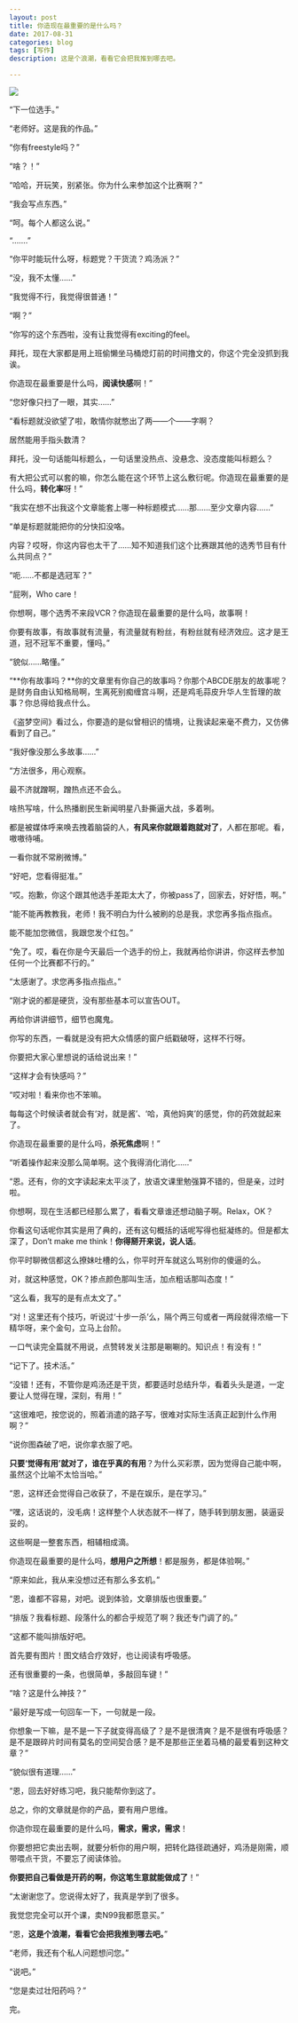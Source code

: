 ```yaml
---
layout: post
title: 你造现在最重要的是什么吗？
date: 2017-08-31
categories: blog
tags: [写作]
description: 这是个浪潮，看看它会把我推到哪去吧。

---
```


![](http://ov82ohkmk.bkt.clouddn.com/17-8-25/51769021.jpg)

“下一位选手。”

“老师好。这是我的作品。”

“你有freestyle吗？”

“啥？！”

“哈哈，开玩笑，别紧张。你为什么来参加这个比赛啊？”

“我会写点东西。”

“呵。每个人都这么说。”

“…….”

“你平时能玩什么呀，标题党？干货流？鸡汤派？”

“没，我不太懂……”

“我觉得不行，我觉得很普通！”

“啊？”

“你写的这个东西啦，没有让我觉得有exciting的feel。

拜托，现在大家都是用上班偷懒坐马桶熄灯前的时间撸文的，你这个完全没抓到我诶。

你造现在最重要是什么吗，**阅读快感**啊！”

“您好像只扫了一眼，其实……”

“看标题就没欲望了啦，敢情你就憋出了两——个——字啊？

居然能用手指头数清？

拜托，没一句话能叫标题么，一句话里没热点、没悬念、没态度能叫标题么？

有大把公式可以套的嘛，你怎么能在这个环节上这么敷衍呢。你造现在最重要的是什么吗，**转化率**呀！”

“我实在想不出我这个文章能套上哪一种标题模式……那……至少文章内容……”

“单是标题就能把你的分快扣没咯。

内容？哎呀，你这内容也太干了……知不知道我们这个比赛跟其他的选秀节目有什么共同点？”

“呃……不都是选冠军？”

“屁咧，Who care！

你想啊，哪个选秀不来段VCR？你造现在最重要的是什么吗，故事啊！

你要有故事，有故事就有流量，有流量就有粉丝，有粉丝就有经济效应。这才是王道，冠不冠军不重要，懂吗。”

“貌似……略懂。”

“**你有故事吗？**你的文章里有你自己的故事吗？你那个ABCDE朋友的故事呢？是财务自由认知格局啊，生离死别痴缠宫斗啊，还是鸡毛蒜皮升华人生哲理的故事？你总得给我点什么。

《盗梦空间》看过么，你要造的是似曾相识的情境，让我读起来毫不费力，又仿佛看到了自己。”

“我好像没那么多故事……”

“方法很多，用心观察。

最不济就蹭啊，蹭热点还不会么。

啥热写啥，什么热播剧民生新闻明星八卦撕逼大战，多着咧。

都是被媒体呼来唤去拽着脑袋的人，**有风来你就跟着跑就对了**，人都在那呢。看，嗷嗷待哺。

一看你就不常刷微博。”

“好吧，您看得挺准。”

“哎。抱歉，你这个跟其他选手差距太大了，你被pass了，回家去，好好悟，啊。”

“能不能再教教我，老师！我不明白为什么被刷的总是我，求您再多指点指点。

能不能加您微信，我跟您发个红包。”

“免了。哎，看在你是今天最后一个选手的份上，我就再给你讲讲，你这样去参加任何一个比赛都不行的。”

“太感谢了。求您再多指点指点。”

“刚才说的都是硬货，没有那些基本可以宣告OUT。

再给你讲讲细节，细节也魔鬼。

你写的东西，一看就是没有把大众情感的窗户纸戳破呀，这样不行呀。

你要把大家心里想说的话给说出来！”

“这样才会有快感吗？”

“哎对啦！看来你也不笨嘛。

每每这个时候读者就会有‘对，就是酱’、‘哈，真他妈爽’的感觉，你的药效就起来了。

你造现在最重要的是什么吗，**杀死焦虑**啊！”

“听着操作起来没那么简单啊。这个我得消化消化……”

“恩。还有，你的文字读起来太平淡了，放语文课里勉强算不错的，但是亲，过时啦。

你想啊，现在生活都已经那么累了，看看文章谁还想动脑子啊。Relax，OK？

你看这句话呢你其实是用了典的，还有这句概括的话呢写得也挺凝练的。但是都太深了，Don’t make me think！**你得掰开来说，说人话**。

你平时聊微信都这么撩妹吐槽的么，你平时开车就这么骂别你的傻逼的么。

对，就这种感觉，OK？掺点颜色那叫生活，加点粗话那叫态度！”

“这么看，我写的是有点太文了。”

“对！这里还有个技巧，听说过‘十步一杀’么，隔个两三句或者一两段就得浓缩一下精华呀，来个金句，立马上台阶。

一口气读完全篇就不用说，点赞转发关注那是唰唰的。知识点！有没有！”

“记下了。技术活。”

“没错！还有，不管你是鸡汤还是干货，都要适时总结升华，看着头头是道，一定要让人觉得在理，深刻，有用！”

“这很难吧，按您说的，照着消遣的路子写，很难对实际生活真正起到什么作用啊？”

“说你图森破了吧，说你拿衣服了吧。

**只要‘觉得有用’就对了，谁在乎真的有用**？为什么买彩票，因为觉得自己能中啊，虽然这个比喻不太恰当哈。”

“恩，这样还会觉得自己收获了，不是在娱乐，是在学习。”

“嘿，这话说的，没毛病！这样整个人状态就不一样了，随手转到朋友圈，装逼妥妥的。

这些啊是一整套东西，相辅相成滴。

你造现在最重要的是什么吗，**想用户之所想**！都是服务，都是体验啊。”

“原来如此，我从来没想过还有那么多玄机。”

“恩，谁都不容易，对吧。说到体验，文章排版也很重要。”

“排版？我看标题、段落什么的都合乎规范了啊？我还专门调了的。”

“这都不能叫排版好吧。

首先要有图片！图文结合疗效好，也让阅读有呼吸感。

还有很重要的一条，也很简单，多敲回车键！”

“啥？这是什么神技？”

“最好是写成一句回车一下，一句就是一段。

你想象一下嘛，是不是一下子就变得高级了？是不是很清爽？是不是很有呼吸感？是不是跟碎片时间有莫名的空间契合感？是不是那些正坐着马桶的最爱看到这种文章？”

“貌似很有道理……”

“恩，回去好好练习吧，我只能帮你到这了。

总之，你的文章就是你的产品，要有用户思维。

你造你现在最重要的是什么吗，**需求，需求，需求**！

你要想把它卖出去啊，就要分析你的用户啊，把转化路径疏通好，鸡汤是刚需，顺带喂点干货，不要忘了阅读体验。

**你要把自己看做是开药的啊，你这笔生意就能做成了**！”

“太谢谢您了。您说得太好了，我真是学到了很多。

我觉您完全可以开个课，卖N99我都愿意买。”

“恩，**这是个浪潮，看看它会把我推到哪去吧。**”

“老师，我还有个私人问题想问您。”

“说吧。”

“您是卖过壮阳药吗？”

完。

